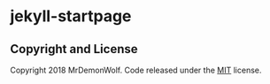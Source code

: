 # jekyll-startpage

## Copyright and License

Copyright 2018 MrDemonWolf. Code released under the [MIT](https://github.com/mrdemonwolf/jekyll-startpage/blob/master/LICENSE) license.
